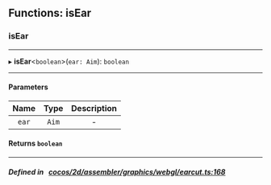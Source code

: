 ## Functions: isEar

### isEar


___
▸ **isEar**<`boolean`\>(`ear: Aim`): `boolean`
___


#### Parameters

| Name | Type | Description |
| :------: | :------: | :------: |
| `ear` | `Aim` | - |

#### Returns `boolean` 
___


##### Defined in &nbsp;   [cocos/2d/assembler/graphics/webgl/earcut.ts:168](https://github.com/cocos-creator/engine/blob/c7bf6b8a9/cocos/2d/assembler/graphics/webgl/earcut.ts#L168)&nbsp;

